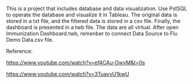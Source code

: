 This is a project that includes database and data visualization. Use PstSQL to operate the database and visualize it in Tableau. The original data is stored in a txt file, and the filtered data is stored in a csv file. Finally, the dashboard is presented in a twb file. The data are all virtual.
After open Immunization Dashboard.twb, remenber to connect Data Source to Flu Demo Data.csv file.

Reference: 

https://www.youtube.com/watch?v=ef4CAu-OwvM&t=0s

https://www.youtube.com/watch?v=3TuayvU1kwU
